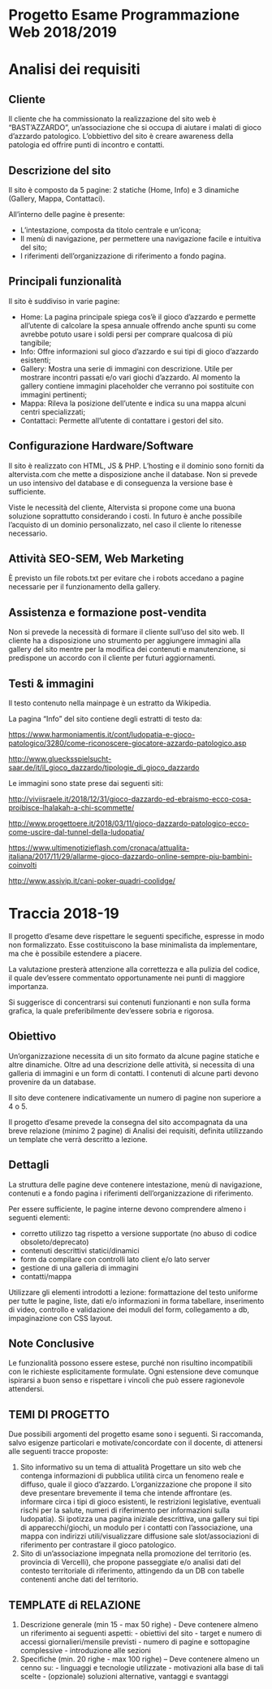 # Progetto Esame Programmazione Web 2018/2019

# Analisi dei requisiti

## Cliente
Il cliente che ha commissionato la realizzazione del sito web è “BAST’AZZARDO”, un’associazione che si occupa di aiutare i malati di gioco d’azzardo patologico. L’obbiettivo del sito è creare awareness della patologia ed offrire punti di incontro e contatti.

## Descrizione del sito
Il sito è composto da 5 pagine: 2 statiche (Home, Info) e 3 dinamiche (Gallery, Mappa, Contattaci).

All’interno delle pagine è presente: 
-	L’intestazione, composta da titolo centrale e un’icona;
-	Il menù di navigazione, per permettere una navigazione facile e intuitiva del sito;
-	I riferimenti dell’organizzazione di riferimento a fondo pagina.

## Principali funzionalità
Il sito è suddiviso in varie pagine:

-	Home: La pagina principale spiega cos’è il gioco d’azzardo e permette all’utente di calcolare la spesa annuale offrendo anche spunti su come avrebbe potuto usare i soldi persi per comprare qualcosa di più tangibile;
-	Info: Offre informazioni sul gioco d’azzardo e sui tipi di gioco d’azzardo esistenti;
-	Gallery: Mostra una serie di immagini con descrizione. Utile per mostrare incontri passati e/o vari giochi d’azzardo. Al momento la gallery contiene immagini placeholder che verranno poi sostituite con immagini pertinenti;
-	Mappa: Rileva la posizione dell’utente e indica su una mappa alcuni centri specializzati;
-	Contattaci: Permette all’utente di contattare i gestori del sito.

## Configurazione Hardware/Software
Il sito è realizzato con HTML, JS & PHP. L’hosting e il dominio sono forniti da altervista.com che mette a disposizione anche il database. Non si prevede un uso intensivo del database e di conseguenza la versione base è sufficiente.

Viste le necessità del cliente, Altervista si propone come una buona soluzione soprattutto considerando i costi. In futuro è anche possibile l’acquisto di un dominio personalizzato, nel caso il cliente lo ritenesse necessario.

## Attività SEO-SEM, Web Marketing
È previsto un file robots.txt per evitare che i robots accedano a pagine necessarie per il funzionamento della gallery.

## Assistenza e formazione post-vendita
Non si prevede la necessità di formare il cliente sull’uso del sito web. Il cliente ha a disposizione uno strumento per aggiungere immagini alla gallery del sito mentre per la modifica dei contenuti e manutenzione, si predispone un accordo con il cliente per futuri aggiornamenti.

## Testi & immagini
Il testo contenuto nella mainpage è un estratto da Wikipedia. 

La pagina “Info” del sito contiene degli estratti di testo da:

https://www.harmoniamentis.it/cont/ludopatia-e-gioco-patologico/3280/come-riconoscere-giocatore-azzardo-patologico.asp

http://www.gluecksspielsucht-saar.de/it/il_gioco_dazzardo/tipologie_di_gioco_dazzardo 

Le immagini sono state prese dai seguenti siti:

http://viviisraele.it/2018/12/31/gioco-dazzardo-ed-ebraismo-ecco-cosa-proibisce-lhalakah-a-chi-scommette/

http://www.progettoere.it/2018/03/11/gioco-dazzardo-patologico-ecco-come-uscire-dal-tunnel-della-ludopatia/

https://www.ultimenotizieflash.com/cronaca/attualita-italiana/2017/11/29/allarme-gioco-dazzardo-online-sempre-piu-bambini-coinvolti

http://www.assivip.it/cani-poker-quadri-coolidge/

# Traccia 2018-19
Il progetto d’esame deve rispettare le seguenti specifiche, espresse in modo non formalizzato. Esse costituiscono la base minimalista da implementare, ma che è possibile estendere a piacere.

La valutazione presterà attenzione alla correttezza e alla pulizia del codice, il quale dev’essere commentato opportunamente nei punti di maggiore importanza.

Si suggerisce di concentrarsi sui contenuti funzionanti e non sulla forma grafica, la quale preferibilmente dev’essere sobria e rigorosa.

## Obiettivo
Un’organizzazione necessita di un sito formato da alcune pagine statiche e altre dinamiche. Oltre ad una descrizione delle attività, si necessita di una galleria di immagini e un form di contatti. I contenuti di alcune parti devono provenire da un database.

Il sito deve contenere indicativamente un numero di pagine non superiore a 4 o 5.

Il progetto d’esame prevede la consegna del sito accompagnata da una breve relazione (minimo 2 pagine) di Analisi dei requisiti, definita utilizzando un template che verrà descritto a lezione.

## Dettagli
La struttura delle pagine deve contenere intestazione, menù di navigazione, contenuti e a fondo pagina i riferimenti dell’organizzazione di riferimento.

Per essere sufficiente, le pagine interne devono comprendere almeno i seguenti elementi: 
- corretto utilizzo tag rispetto a versione supportate (no abuso di codice obsoleto/deprecato) 
- contenuti descrittivi statici/dinamici 
- form da compilare con controlli lato client e/o lato server 
- gestione di una galleria di immagini 
- contatti/mappa

Utilizzare gli elementi introdotti a lezione: formattazione del testo uniforme per tutte le pagine, liste, dati e/o informazioni in forma tabellare,  inserimento di video,  controllo e validazione dei moduli del form, collegamento a db, impaginazione con CSS layout.

## Note Conclusive
Le funzionalità possono essere estese, purché non risultino incompatibili con le richieste esplicitamente formulate. Ogni estensione deve comunque ispirarsi a buon senso e rispettare i vincoli che può essere ragionevole attendersi. 

## TEMI DI PROGETTO
Due possibili argomenti del progetto esame sono i seguenti. Si raccomanda, salvo esigenze particolari e motivate/concordate con il docente, di attenersi alle seguenti tracce proposte:
1. Sito informativo su un tema di attualità
Progettare un sito web che contenga informazioni di pubblica utilità circa un fenomeno reale e diffuso, quale il gioco d’azzardo. L’organizzazione che propone il sito deve presentare brevemente il tema che intende affrontare (es. informare circa i tipi di gioco esistenti, le restrizioni legislative, eventuali rischi per la salute, numeri di riferimento per informazioni sulla ludopatia).
Si ipotizza una pagina iniziale descrittiva, una gallery sui tipi di apparecchi/giochi, un modulo per i contatti con l’associazione, una mappa con indirizzi utili/visualizzare diffusione sale slot/associazioni di riferimento per contrastare il gioco patologico.
2. Sito di un’associazione impegnata nella promozione del territorio (es. provincia di Vercelli), che propone passeggiate e/o analisi dati del contesto territoriale di riferimento, attingendo da un DB con tabelle contenenti anche dati del territorio. 
## TEMPLATE di RELAZIONE 
1. Descrizione generale (min 15 - max 50 righe) - Deve contenere almeno un riferimento ai seguenti aspetti: - obiettivi del sito - target e numero di accessi giornalieri/mensile previsti - numero di pagine e sottopagine complessive - introduzione alle sezioni 
2. Specifiche (min. 20 righe - max 100 righe) – Deve contenere almeno un cenno su: - linguaggi e tecnologie utilizzate - motivazioni alla base di tali scelte - (opzionale) soluzioni alternative, vantaggi e svantaggi

